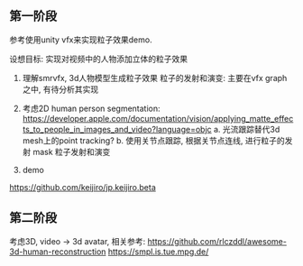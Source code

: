 ## 第一阶段
参考使用unity vfx来实现粒子效果demo.

设想目标: 实现对视频中的人物添加立体的粒子效果

1. 理解smrvfx, 3d人物模型生成粒子效果
    粒子的发射和演变: 主要在vfx graph之中, 有待分析其实现

2. 考虑2D
    human person segmentation: https://developer.apple.com/documentation/vision/applying_matte_effects_to_people_in_images_and_video?language=objc
    a. 光流跟踪替代3d mesh上的point tracking?
    b. 使用关节点跟踪, 根据关节点连线, 进行粒子的发射
    mask 粒子发射和演变

3. demo

https://github.com/keijiro/jp.keijiro.beta

## 第二阶段
考虑3D, video -> 3d avatar, 
相关参考: 
https://github.com/rlczddl/awesome-3d-human-reconstruction
https://smpl.is.tue.mpg.de/